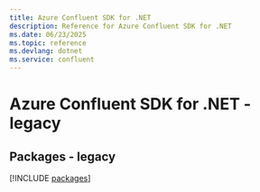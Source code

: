 ```yaml
---
title: Azure Confluent SDK for .NET
description: Reference for Azure Confluent SDK for .NET
ms.date: 06/23/2025
ms.topic: reference
ms.devlang: dotnet
ms.service: confluent
---
```

# Azure Confluent SDK for .NET - legacy
## Packages - legacy
[!INCLUDE [packages](confluent-index.md)]